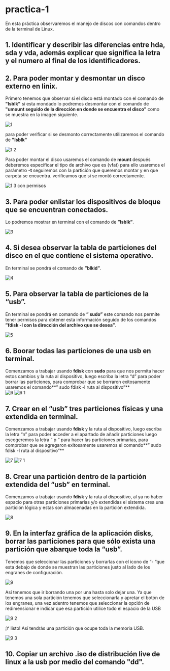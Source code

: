 # practica-1
En esta práctica observaremos el manejo de discos con comandos dentro de la terminal de Linux.

## 1. Identificar y describir las diferencias entre hda, sda y vda, además explicar que significa la letra y el numero al final de los identificadores.

## 2. Para poder montar y desmontar un disco externo en linix.
Primero tenemos que observar si el disco está montado con el comando de **"lsblk"** si esta mondado lo podremos desmontar con el comando de **"umount seguido de la dirección en donde se encuentra el disco"** como se muestra en la imagen siguiente.

![1](https://user-images.githubusercontent.com/88467362/155009044-10d79196-d6a6-4fcd-93ab-6bd65fb87344.JPG)

   para poder verificar si se desmonto correctamente utilizaremos el comando de **"lsblk"** 
      
![1 2](https://user-images.githubusercontent.com/88467362/155009343-f925f4c9-97e0-4831-a1c1-83143643ba3b.JPG)

   Para poder montar el disco usaremos el comando de **mount** después deberemos especificar el tipo de archivo que es (vfat) para     ello usaremos el parámetro **-t** seguiremos con la partición que queremos montar y en que carpeta se encuentra. verificamos que si se montó correctamente.
      
![1 3 con permisos](https://user-images.githubusercontent.com/88467362/155010123-7a8ffb9b-e8e1-484a-9269-dd46be71d27c.JPG)

## 3. Para poder enlistar los dispositivos de bloque que se encuentran conectados. 
Lo podremos mostrar en terminal con el comando de **”lsblk”**.
 
![3](https://user-images.githubusercontent.com/88467362/155010937-371a0ee7-0e80-4fd8-a988-378cef3e5d59.JPG)

## 4. Si desea observar la tabla de particiones del disco en el que contiene el sistema operativo.
En terminal se pondrá el comando de **”blkid”**.

![4](https://user-images.githubusercontent.com/88467362/155012102-4e1e34f0-e064-4837-b738-825c523413bf.JPG)

## 5. Para observar la tabla de particiones de la “usb”. 
En terminal se pondrá en comando de **” sudo”** este comando nos permite tener permisos para obtener esta información seguido de los comandos **”fdisk -l con la dirección del archivo que se desea”**.

![5](https://user-images.githubusercontent.com/88467362/155012266-a54fed7d-061e-4341-9a30-0eb93bf7baa4.JPG)

## 6. Boorar todas las particiones de una usb en terminal.
Comenzamos a trabajar usando **fdisk** con **sudo** para que nos permita hacer estos cambios y la ruta al dispositivo, luego escriba la letra “d” para poder borrar las particiones, para comprobar que se borraron exitosamente usaremos el comando**” sudo fdisk -l ruta al dispositivo”**  
![6](https://user-images.githubusercontent.com/88467362/155014425-f7554fdd-e47d-4b72-8d39-ce43d057c2e1.JPG)
![6 1](https://user-images.githubusercontent.com/88467362/155014445-341ff9cd-6f71-48d5-a5e7-981819c0ca9f.JPG)

## 7. Crear en el “usb” tres particiones físicas y una extendida en terminal.
Comenzamos a trabajar usando **fdisk** y la ruta al dispositivo, luego escriba la letra “n” para poder acceder a el apartado de añadir particiones luego escogeremos la letra “ p “ para hacer las particiones primarias, para comprobar que se agregaron exitosamente usaremos el comando**” sudo fdisk -l ruta al dispositivo”**  

![7](https://user-images.githubusercontent.com/88467362/155017866-5890e1c3-869a-4fd2-ab81-1a70f2c38c87.JPG)
![7 1](https://user-images.githubusercontent.com/88467362/155017888-5d0af8ff-0efe-4cea-b1a0-ba8a86a944c8.JPG)

## 8. Crear una partición dentro de la partición extendida del “usb” en terminal.
Comenzamos a trabajar usando **fdisk** y la ruta al dispositivo, al ya no haber espacio para otras particiones primarias y/o extendidas el sistema crea una partición lógica y estas son almacenadas en la partición extendida.

![8](https://user-images.githubusercontent.com/88467362/155017999-2696447a-0fea-4d31-a2de-4f012675e69f.JPG)
## 9. En la interfaz gráfica de la aplicación disks, borrar las particiones para que sólo exista una partición que abarque toda la “usb”.
Tenemos que seleccionar las particiones y borrarlas con el icono de “- “que esta debajo de donde se muestran las particiones justo al lado de los engranes de configuración.

![9](https://user-images.githubusercontent.com/88467362/155018551-bc326aec-3310-4595-9799-d322f3a24005.JPG)

Así tenemos que ir borrando una por una hasta solo dejar una. Ya que tenemos una sola partición tenemos que seleccionarla y apretar el botón de los engranes, una vez adentro tenemos que seleccionar la opción de redimensionar e indicar que esa partición utilice todo el espacio de la USB

![9 2](https://user-images.githubusercontent.com/88467362/155018584-7a21b793-a511-4fef-96c5-17c8aa511b06.JPG)

¡Y listo! Así tendrás una partición que ocupe toda la memoria USB.

![9 3](https://user-images.githubusercontent.com/88467362/155018606-c979be26-adc4-448e-8457-1aea670f5cbd.JPG)

## 10. Copiar un archivo .iso de distribución live de linux a la usb por medio del comando "dd".



